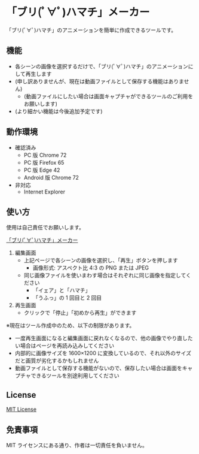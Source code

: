 # 「ブリ(ﾟ∀ﾟ)ハマチ」メーカー

「ブリ(ﾟ∀ﾟ)ハマチ」のアニメーションを簡単に作成できるツールです。

## 機能

- 各シーンの画像を選択するだけで、「ブリ(ﾟ∀ﾟ)ハマチ」のアニメーションにして再生します
- (申し訳ありませんが、現在は動画ファイルとして保存する機能はありません)
	- (動画ファイルにしたい場合は画面キャプチャができるツールのご利用をお願いします)
- (より細かい機能は今後追加予定です)

## 動作環境

- 確認済み
	- PC 版 Chrome 72
	- PC 版 Firefox 65
	- PC 版 Edge 42
	- Android 版 Chrome 72
- 非対応
	- Internet Explorer

## 使い方

使用は自己責任でお願いします。

[「ブリ(ﾟ∀ﾟ)ハマチ」メーカー](https://kerupani129s.github.io/buri-hamachi-animation-maker/)

1. 編集画面
	- 上記ページで各シーンの画像を選択し、「再生」ボタンを押します
		- 画像形式: アスペクト比 4:3 の PNG または JPEG
	- 同じ画像ファイルを使いまわす場合はそれぞれに同じ画像を指定してください
		- 「イェア」と「ハマチ」
		- 「うふっ」の 1 回目と 2 回目
2. 再生画面
	- クリックで「停止」「初めから再生」ができます

※現在はツール作成中のため、以下の制限があります。
- 一度再生画面になると編集画面に戻れなくなるので、他の画像でやり直したい場合はページを再読み込みしてください
- 内部的に画像サイズを 1600×1200 に変換しているので、それ以外のサイズだと画質が劣化するかもしれません
- 動画ファイルとして保存する機能がないので、保存したい場合は画面をキャプチャできるツールを別途利用してください

## License

[MIT License](/LICENSE)

## 免責事項

MIT ライセンスにある通り、作者は一切責任を負いません。
